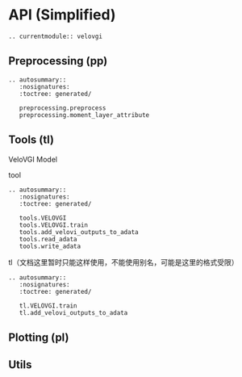 # API (Simplified)

```{eval-rst}
.. currentmodule:: velovgi
```

## Preprocessing (pp)

```{eval-rst}
.. autosummary::
   :nosignatures:
   :toctree: generated/

   preprocessing.preprocess
   preprocessing.moment_layer_attribute
```

## Tools (tl)


VeloVGI Model

tool
```{eval-rst}
.. autosummary::
   :nosignatures:
   :toctree: generated/

   tools.VELOVGI
   tools.VELOVGI.train
   tools.add_velovi_outputs_to_adata
   tools.read_adata
   tools.write_adata
```

tl（文档这里暂时只能这样使用，不能使用别名，可能是这里的格式受限）
```{eval-rst}
.. autosummary::
   :nosignatures:
   :toctree: generated/

   tl.VELOVGI.train
   tl.add_velovi_outputs_to_adata
```

## Plotting (pl)


## Utils

